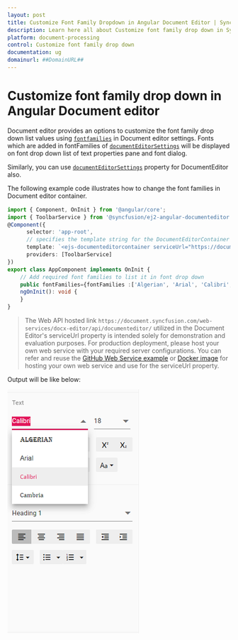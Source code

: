 ```yaml
---
layout: post
title: Customize Font Family Dropdown in Angular Document Editor | Syncfusion
description: Learn here all about Customize font family drop down in Syncfusion Angular Document editor component of Syncfusion Essential JS 2 and more.
platform: document-processing
control: Customize font family drop down 
documentation: ug
domainurl: ##DomainURL##
---
```


# Customize font family drop down in Angular Document editor

Document editor provides an options to customize the font family drop down list values using [`fontfamilies`](https://ej2.syncfusion.com/angular/documentation/api/document-editor/documentEditorSettingsModel#fontfamilies) in Document editor settings. Fonts which are added in fontFamilies of [`documentEditorSettings`](https://ej2.syncfusion.com/angular/documentation/api/document-editor/-container#documenteditorsettings) will be displayed on font drop down list of text properties pane and font dialog.

Similarly, you can use [`documentEditorSettings`](https://ej2.syncfusion.com/angular/documentation/api/document-editor/#documenteditorsettings) property for DocumentEditor also.

The following example code illustrates how to change the font families in Document editor container.

```typescript
import { Component, OnInit } from '@angular/core';
import { ToolbarService } from '@syncfusion/ej2-angular-documenteditor';
@Component({
      selector: 'app-root',
      // specifies the template string for the DocumentEditorContainer component
      template: `<ejs-documenteditorcontainer serviceUrl="https://document.syncfusion.com/web-services/docx-editor/api/documenteditor/" height="600px" style="display:block" [documentEditorSettings]= "fontFamilies" [enableToolbar]=true> </ejs-documenteditorcontainer>`,
      providers: [ToolbarService]
})
export class AppComponent implements OnInit {
    // Add required font families to list it in font drop down
    public fontFamilies={fontFamilies :['Algerian', 'Arial', 'Calibri', 'Cambria']};
    ngOnInit(): void {
    }
}
```

> The Web API hosted link `https://document.syncfusion.com/web-services/docx-editor/api/documenteditor/` utilized in the Document Editor's serviceUrl property is intended solely for demonstration and evaluation purposes. For production deployment, please host your own web service with your required server configurations. You can refer and reuse the [GitHub Web Service example](https://github.com/SyncfusionExamples/EJ2-DocumentEditor-WebServices) or [Docker image](https://hub.docker.com/r/syncfusion/word-processor-server) for hosting your own web service and use for the serviceUrl property.

Output will be like below:

![Font](../images/font-family.png)